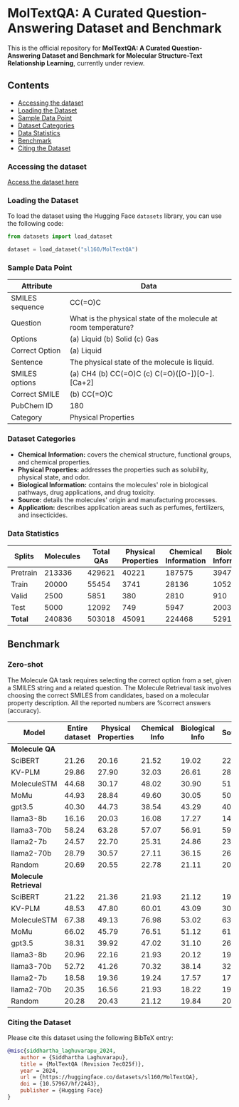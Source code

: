# MolTextQA: A Curated Question-Answering Dataset and Benchmark
This is the official repository for **MolTextQA: A Curated Question-Answering Dataset and Benchmark for Molecular Structure-Text Relationship Learning**, currently under review.

## Contents
- [Accessing the dataset](#accessing-the-dataset)
- [Loading the Dataset](#loading-the-dataset)
- [Sample Data Point](#sample-data-point)
- [Dataset Categories](#dataset-categories)
- [Data Statistics](#data-statistics)
- [Benchmark](#benchmark)
- [Citing the Dataset](#citing-the-dataset)

### Accessing the dataset
[Access the dataset here](https://huggingface.co/datasets/sl160/MolTextQA)

### Loading the Dataset
To load the dataset using the Hugging Face `datasets` library, you can use the following code:

```python
from datasets import load_dataset

dataset = load_dataset("sl160/MolTextQA")
```

### Sample Data Point
| Attribute     | Data                                                              |
|---------------|-------------------------------------------------------------------|
| SMILES sequence | CC(=O)C                                                           |
| Question      | What is the physical state of the molecule at room temperature?   |
| Options       | (a) Liquid (b) Solid (c) Gas                                      |
| Correct Option | (a) Liquid                                                        |
| Sentence      | The physical state of the molecule is liquid.                     |
| SMILES options | (a) CH4 (b) CC(=O)C (c) C(=O)([O-])[O-].[Ca+2]                    |
| Correct SMILE | (b) CC(=O)C                                                       |
| PubChem ID    | 180                                                               |
| Category      | Physical Properties                                               |

### Dataset Categories
- **Chemical Information:** covers the chemical structure, functional groups, and chemical properties.
- **Physical Properties:** addresses the properties such as solubility, physical state, and odor.
- **Biological Information:** contains the molecules' role in biological pathways, drug applications, and drug toxicity.
- **Source:** details the molecules' origin and manufacturing processes.
- **Application:** describes application areas such as perfumes, fertilizers, and insecticides.

### Data Statistics
| Splits    | Molecules | Total QAs | Physical Properties | Chemical Information | Biological Information | Source | Application |
|-----------|-----------|-----------|---------------------|----------------------|------------------------|--------|-------------|
| Pretrain  | 213336    | 429621    | 40221               | 187575               | 39473                  | 148867 | 13466       |
| Train     | 20000     | 55454     | 3741                | 28136                | 10528                  | 12124  | 925         |
| Valid     | 2500      | 5851      | 380                 | 2810                 | 910                    | 1659   | 92          |
| Test      | 5000      | 12092     | 749                 | 5947                 | 2003                   | 3206   | 187         |
| **Total** | 240836    | 503018    | 45091               | 224468               | 52914                  | 165856 | 14670       |


## Benchmark

### Zero-shot
The Molecule QA task requires selecting the correct option from a set, given a SMILES string and a related question. The Molecule Retrieval task involves choosing the correct SMILES from candidates, based on a molecular property description. All the reported numbers are %correct answers (accuracy). 

| Model        | Entire dataset | Physical Properties | Chemical Info | Biological Info | Sources | Uses   |
|--------------|----------------|---------------------|---------------|-----------------|---------|--------|
| **Molecule QA**     |                |                     |               |                 |         |        |
| SciBERT      | 21.26          | 20.16               | 21.52         | 19.02           | 22.36   | 22.46  |
| KV-PLM       | 29.86          | 27.90               | 32.03         | 26.61           | 28.51   | 26.74  |
| MoleculeSTM  | 44.68          | 30.17               | 48.02         | 30.90           | 51.28   | 31.02  |
| MoMu         | 44.93          | 28.84               | 49.60         | 30.05           | 50.31   | 27.81  |
| gpt3.5       | 40.30          | 44.73               | 38.54         | 43.29           | 40.24   | 47.59  |
| llama3-8b    | 16.16          | 20.03               | 16.08         | 17.27           | 14.07   | 27.27  |
| llama3-70b   | 58.24          | 63.28               | 57.07         | 56.91           | 59.58   | 66.31  |
| llama2-7b    | 24.57          | 22.70               | 25.31         | 24.86           | 23.46   | 24.60  |
| llama2-70b   | 28.79          | 30.57               | 27.11         | 36.15           | 26.39   | 37.43  |
| Random       | 20.69          | 20.55               | 22.78         | 21.11           | 20.18   | 19.49  |
| **Molecule Retrieval** |                |                     |               |                 |         |        |
| SciBERT      | 21.22          | 21.36               | 21.93         | 21.12           | 19.84   | 22.99  |
| KV-PLM       | 48.53          | 47.80               | 60.01         | 43.09           | 30.47   | 54.01  |
| MoleculeSTM  | 67.38          | 49.13               | 76.98         | 53.02           | 63.57   | 54.55  |
| MoMu         | 66.02          | 45.79               | 76.51         | 51.12           | 61.51   | 50.27  |
| gpt3.5       | 38.31          | 39.92               | 47.02         | 31.10           | 26.36   | 36.90  |
| llama3-8b    | 20.96          | 22.16               | 21.93         | 20.12           | 19.68   | 16.04  |
| llama3-70b   | 52.72          | 41.26               | 70.32         | 38.14           | 32.63   | 39.57  |
| llama2-7b    | 18.58          | 19.36               | 19.24         | 17.57           | 17.97   | 16.04  |
| llama2-70b   | 20.35          | 16.56               | 21.93         | 18.22           | 19.93   | 15.51  |
| Random       | 20.28          | 20.43               | 21.12         | 19.84           | 20.58   | 19.17  |



### Citing the Dataset
Please cite this dataset using the following BibTeX entry:

```bibtex
@misc{siddhartha_laghuvarapu_2024,
	author = {Siddhartha Laghuvarapu},
	title = {MolTextQA (Revision 7ec025f)},
	year = 2024,
	url = {https://huggingface.co/datasets/sl160/MolTextQA},
	doi = {10.57967/hf/2443},
	publisher = {Hugging Face}
}
